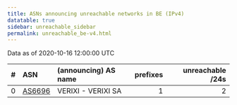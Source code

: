 ```yaml
---
title: ASNs announcing unreachable networks in BE (IPv4)
datatable: true
sidebar: unreachable_sidebar
permalink: unreachable_be-v4.html
---
```


Data as of 2020-10-16 12:00:00 UTC


<div class="datatable-begin"></div>

|   # | ASN                                  | (announcing) AS name   |   prefixes |   unreachable /24s |
|----:|:-------------------------------------|:-----------------------|-----------:|-------------------:|
|   0 | [AS6696](unreachable_AS6696-v4.html) | VERIXI - VERIXI SA     |          1 |                  2 |

<div class="datatable-end"></div>